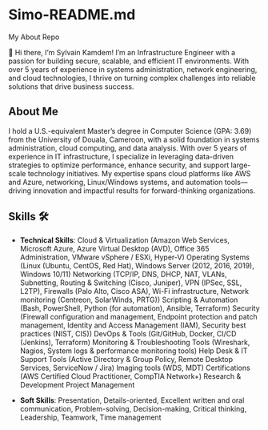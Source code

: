 # Simo-README.md
My About Repo

👋 Hi there, I’m Sylvain Kamdem! I’m an Infrastructure Engineer with a passion for building secure, scalable, and efficient IT environments. With over 5 years of experience in systems administration, network engineering, and cloud technologies, I thrive on turning complex challenges into reliable solutions that drive business success.

## About Me
I hold a U.S.-equivalent Master’s degree in Computer Science (GPA: 3.69) from the University of Douala, Cameroon, with a solid foundation in systems administration, cloud computing, and data analysis. With over 5 years of experience in IT infrastructure, I specialize in leveraging data-driven strategies to optimize performance, enhance security, and support large-scale technology initiatives. My expertise spans cloud platforms like AWS and Azure, networking, Linux/Windows systems, and automation tools—driving innovation and impactful results for forward-thinking organizations.

## Skills :hammer_and_wrench:
* **Technical Skills**: 
Cloud & Virtualization (Amazon Web Services, Microsoft Azure, Azure Virtual Desktop (AVD), Office 365 Administration, VMware vSphere / ESXi, Hyper-V)
Operating Systems (Linux (Ubuntu, CentOS, Red Hat), Windows Server (2012, 2016, 2019), Windows 10/11)
Networking (TCP/IP, DNS, DHCP, NAT, VLANs, Subnetting, Routing & Switching (Cisco, Juniper), VPN (IPSec, SSL, L2TP), Firewalls (Palo Alto, Cisco ASA), Wi-Fi infrastructure, Network monitoring (Centreon, SolarWinds, PRTG))
Scripting & Automation (Bash, PowerShell, Python (for automation), Ansible, Terraform)
Security (Firewall configuration and management, Endpoint protection and patch management, Identity and Access Management (IAM), Security best practices (NIST, CIS)) 
DevOps & Tools (Git/GitHub, Docker, CI/CD (Jenkins), Terraform)
Monitoring & Troubleshooting Tools (Wireshark, Nagios, System logs & performance monitoring tools)
Help Desk & IT Support Tools (Active Directory & Group Policy, Remote Desktop Services, ServiceNow / Jira)
Imaging tools (WDS, MDT)
Certifications (AWS Certified Cloud Practitioner, CompTIA Network+)
Research & Development
Project Management

* **Soft Skills**: Presentation, Details-oriented, Excellent written and oral communication, Problem-solving, Decision-making, Critical thinking, Leadership, Teamwork, Time management
